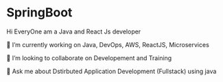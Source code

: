 # SpringBoot
Hi EveryOne am a Java and React Js developer

🔭 I’m currently working on Java, DevOps, AWS, ReactJS, Microservices

👯 I’m looking to collaborate on Developement and Training

💬 Ask me about Dstirbuted Application Development (Fullstack) using java
